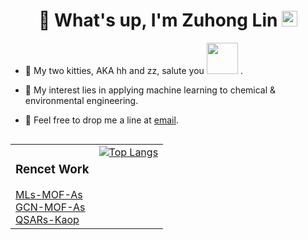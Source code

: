 <div align="center">
  <h1>
    🤠 What's up, I'm Zuhong Lin 
    <img src="https://cdn.jsdelivr.net/gh/MaleWeb/picture/images/techblog/hi.gif" width="25" alt="waving hand">
  </h1>
</div>
  
- 🐾 My two kitties, AKA hh and zz, salute you <img src="https://github.com/lzhzzzzwill/lzhzzzzwill/blob/main/kitty/hhzz.png" width="50">  .

- 🧐 My interest lies in applying machine learning to chemical & environmental engineering.

- 📮 Feel free to drop me a line at [email](mailto:lzhzzzzgkbs@163.com).

<table align="left">
    <tr>
        <!-- left -->
        <td valign="top">
            <h3>Rencet Work</h3>
            <a href="https://github.com/lzhzzzzwill/Interpretable-Machine-Learning-MOFs-for-Arsenic-Adsorption" target="_blank">MLs-MOF-As</a><br>
            <a href="https://github.com/lzhzzzzwill/GCN-Model-for-Arsenate-Adsorption-MOFs" target="_blank">GCN-MOF-As</a><br>
            <a href="https://github.com/lzhzzzzwill/QSAR-Models-for-Kaop-Prediction" target="_blank">QSARs-Kaop</a><br>
        </td>
        <!-- right -->
        <td valign="top">
            <a href="https://github.com/anuraghazra/github-readme-stats">
                <img src="https://github-readme-stats.vercel.app/api/top-langs/?username=lzhzzzzwill" alt="Top Langs">
            </a>
        </td>
    </tr>
</table>
